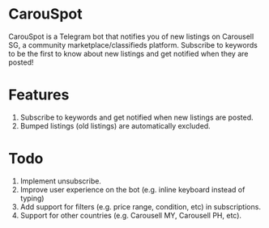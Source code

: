 # CarouSpot
CarouSpot is a Telegram bot that notifies you of new listings on Carousell SG, a community marketplace/classifieds platform.
Subscribe to keywords to be the first to know about new listings and get notified when they are posted!

# Features
1. Subscribe to keywords and get notified when new listings are posted.
2. Bumped listings (old listings) are automatically excluded.

# Todo
1. Implement unsubscribe.
2. Improve user experience on the bot (e.g. inline keyboard instead of typing)
3. Add support for filters (e.g. price range, condition, etc) in subscriptions.
4. Support for other countries (e.g. Carousell MY, Carousell PH, etc).
